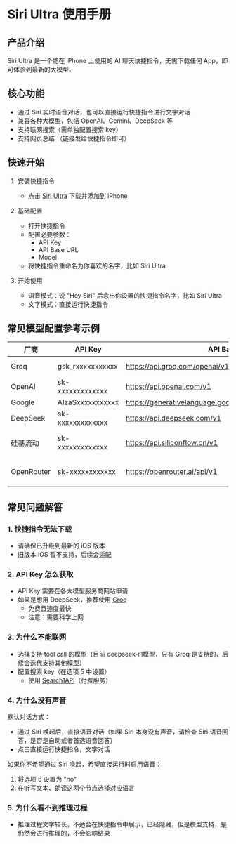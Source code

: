 # Siri Ultra 使用手册

## 产品介绍
Siri Ultra 是一个能在 iPhone 上使用的 AI 聊天快捷指令，无需下载任何 App，即可体验到最新的大模型。

## 核心功能
- 通过 Siri 实时语音对话，也可以直接运行快捷指令进行文字对话
- 兼容各种大模型，包括 OpenAI、Gemini、DeepSeek 等
- 支持联网搜索（需单独配置搜索 key）
- 支持网页总结 （链接发给快捷指令即可）

## 快速开始
1. 安装快捷指令
   - 点击 [Siri Ultra](https://s.search1api.com/siriultra006) 下载并添加到 iPhone

2. 基础配置
   - 打开快捷指令
   - 配置必要参数：
     - API Key
     - API Base URL
     - Model
   - 将快捷指令重命名为你喜欢的名字，比如 Siri Ultra

3. 开始使用
   - 语音模式：说 "Hey Siri" 后念出你设置的快捷指令名字，比如 Siri Ultra
   - 文字模式：直接运行快捷指令

## 常见模型配置参考示例
| 厂商 | API Key | API Base | Model | 
| --- | --- | --- | --- | 
| Groq| gsk_rxxxxxxxxxxx | https://api.groq.com/openai/v1 | deepseek-r1-distill-llama-70b | 
| OpenAI| sk-xxxxxxxxxxxxx | https://api.openai.com/v1 | gpt-4o-mini | 
| Google| AIzaSxxxxxxxxxxx | https://generativelanguage.googleapis.com/v1beta/openai | gemini-2.0-flash |
| DeepSeek| sk-xxxxxxxxxxxxx |     https://api.deepseek.com/v1 | deepseek-reasoner |
| 硅基流动| sk-xxxxxxxxxxxxx | https://api.siliconflow.cn/v1 | deepseek-ai/DeepSeek-R1-Distill-Llama-70B |
| OpenRouter| sk-xxxxxxxxxxxx | https://openrouter.ai/api/v1 | deepseek/deepseek-r1-distill-llama-70b:free |

## 常见问题解答

### 1. 快捷指令无法下载
- 请确保已升级到最新的 iOS 版本
- 旧版本 iOS 暂不支持，后续会适配

### 2. API Key 怎么获取
- API Key 需要在各大模型服务商网站申请
- 如果是想用 DeepSeek，推荐使用 [Groq](https://console.groq.com/login) 
  - 免费且速度最快
  - 注意：需要科学上网

### 3. 为什么不能联网
- 选择支持 tool call 的模型（目前 deepseek-r1模型，只有 Groq 是支持的，后续会迭代支持其他模型）
- 配置搜索 key（在选项 5 中设置）
  - 使用 [Search1API](https://www.search1api.com/)（付费服务）

### 4. 为什么没有声音
默认对话方式：
- 通过 Siri 唤起后，直接语音对话（如果 Siri 本身没有声音，请检查 Siri 语音回答，是否是自动或者首选语音回答）
- 点击直接运行快捷指令，文字对话

如果你不希望通过 Siri 唤起，希望直接运行时启用语音：
1. 将选项 6 设置为 "no"
2. 在听写文本、朗读这两个节点选择对应语言

### 5. 为什么看不到推理过程
- 推理过程文字较长，不适合在快捷指令中展示，已经隐藏，但是模型支持，是仍然会进行推理的，不会影响结果